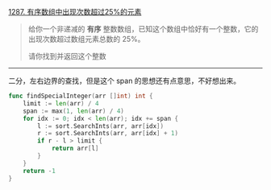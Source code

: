 [1287. 有序数组中出现次数超过25%的元素](https://leetcode.cn/problems/element-appearing-more-than-25-in-sorted-array/)

> 给你一个非递减的 **有序** 整数数组，已知这个数组中恰好有一个整数，它的出现次数超过数组元素总数的 25%。
>
> 请你找到并返回这个整数

---

二分，左右边界的查找，但是这个 span 的思想还有点意思，不好想出来。

```go
func findSpecialInteger(arr []int) int {
    limit := len(arr) / 4
    span := max(1, len(arr) / 4)
    for idx := 0; idx < len(arr); idx += span {
        l := sort.SearchInts(arr, arr[idx])
        r := sort.SearchInts(arr, arr[idx] + 1)
        if r - l > limit {
            return arr[l]
        }
    }
    return -1
}
```